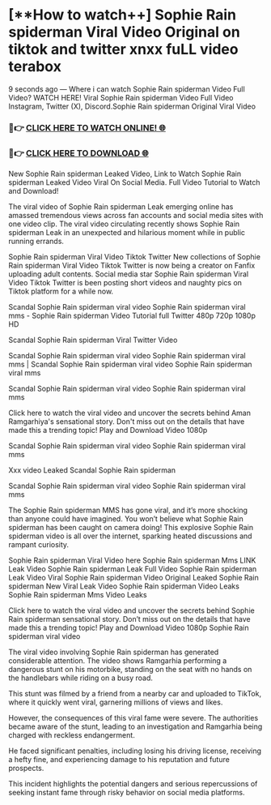 # [**How to watch++] Sophie Rain spiderman Viral Video Original on tiktok and twitter xnxx fuLL video terabox

9 seconds ago — Where i can watch Sophie Rain spiderman Video Full Video? WATCH HERE! Viral Sophie Rain spiderman Video Full Video Instagram, Twitter (X), Discord.Sophie Rain spiderman Original Viral Video

### 🔴👉 [CLICK HERE TO WATCH ONLINE! 🌐](https://nioki.today/viral-leaked-video-watch-free-online/)

### 🔴👉 [CLICK HERE TO DOWNLOAD 🌐](https://nioki.today/viral-leaked-video-watch-free-online/)

New Sophie Rain spiderman Leaked Video, Link to Watch Sophie Rain spiderman Leaked Video Viral On Social Media. Full Video Tutorial to Watch and Download!

The viral video of Sophie Rain spiderman Leak emerging online has amassed tremendous views across fan accounts and social media sites with one video clip. The viral video circulating recently shows Sophie Rain spiderman Leak in an unexpected and hilarious moment while in public running errands.

Sophie Rain spiderman Viral Video Tiktok Twitter New collections of Sophie Rain spiderman Viral Video Tiktok Twitter is now being a creator on Fanfix uploading adult contents. Social media star Sophie Rain spiderman Viral Video Tiktok Twitter is been posting short videos and naughty pics on Tiktok platform for a while now.

Scandal Sophie Rain spiderman viral video Sophie Rain spiderman viral mms - Sophie Rain spiderman Video Tutorial full Twitter 480p 720p 1080p HD

Scandal Sophie Rain spiderman Viral Twitter Video

Scandal Sophie Rain spiderman viral video Sophie Rain spiderman viral mms | Scandal Sophie Rain spiderman viral video Sophie Rain spiderman viral mms

Scandal Sophie Rain spiderman viral video Sophie Rain spiderman viral mms

Click here to watch the viral video and uncover the secrets behind Aman Ramgarhiya's sensational story. Don't miss out on the details that have made this a trending topic! Play and Download Video 1080p

Scandal Sophie Rain spiderman viral video Sophie Rain spiderman viral mms

Xxx video Leaked Scandal Sophie Rain spiderman

Scandal Sophie Rain spiderman viral video Sophie Rain spiderman viral mms

The Sophie Rain spiderman MMS has gone viral, and it’s more shocking than anyone could have imagined. You won’t believe what Sophie Rain spiderman has been caught on camera doing! This explosive Sophie Rain spiderman video is all over the internet, sparking heated discussions and rampant curiosity.

Sophie Rain spiderman Viral Video here Sophie Rain spiderman Mms LINK Leak Video Sophie Rain spiderman Leak Full Video Sophie Rain spiderman Leak Video Viral Sophie Rain spiderman Video Original Leaked Sophie Rain spiderman New Viral Leak Video Sophie Rain spiderman Video Leaks Sophie Rain spiderman Mms Video Leaks

Click here to watch the viral video and uncover the secrets behind Sophie Rain spiderman sensational story. Don’t miss out on the details that have made this a trending topic! Play and Download Video 1080p Sophie Rain spiderman viral video

The viral video involving Sophie Rain spiderman has generated considerable attention. The video shows Ramgarhia performing a dangerous stunt on his motorbike, standing on the seat with no hands on the handlebars while riding on a busy road.

This stunt was filmed by a friend from a nearby car and uploaded to TikTok, where it quickly went viral, garnering millions of views and likes.

However, the consequences of this viral fame were severe. The authorities became aware of the stunt, leading to an investigation and Ramgarhia being charged with reckless endangerment.

He faced significant penalties, including losing his driving license, receiving a hefty fine, and experiencing damage to his reputation and future prospects.

This incident highlights the potential dangers and serious repercussions of seeking instant fame through risky behavior on social media platforms.
